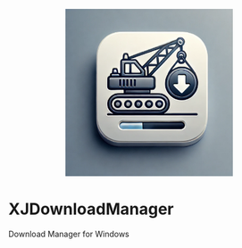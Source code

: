 <p align="center">
	<img src="xjdownloadmanager.png" width="300" height="300" alt="XJ Download Manager">  
</p>

# XJDownloadManager
Download Manager for Windows
